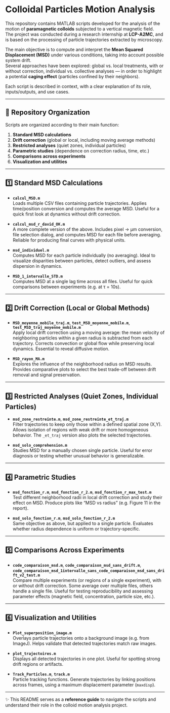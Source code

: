 # Colloidal Particles Motion Analysis

This repository contains MATLAB scripts developed for the analysis of the motion of **paramagnetic colloids** subjected to a vertical magnetic field.  
The project was conducted during a research internship at **LCP-A2MC**, and is based on the processing of particle trajectories extracted by microscopy.

The main objective is to compute and interpret the **Mean Squared Displacement (MSD)** under various conditions, taking into account possible system drift.  
Several approaches have been explored: global vs. local treatments, with or without correction, individual vs. collective analyses — in order to highlight a potential **caging effect** (particles confined by their neighbors).

Each script is described in context, with a clear explanation of its role, inputs/outputs, and use cases.

---

## 📂 Repository Organization

Scripts are organized according to their main function:

1. **Standard MSD calculations**  
2. **Drift correction** (global or local, including moving average methods)  
3. **Restricted analyses** (quiet zones, individual particles)  
4. **Parametric studies** (dependence on correction radius, time, etc.)  
5. **Comparisons across experiments**  
6. **Visualization and utilities**  

---

## 1️⃣ Standard MSD Calculations

- **`calcul_MSD.m`**  
  Loads multiple CSV files containing particle trajectories. Applies time/position conversion and computes the average MSD. Useful for a quick first look at dynamics without drift correction.

- **`calcul_msd_r_david_OK.m`**  
  A more complete version of the above. Includes pixel → μm conversion, file selection dialog, and computes MSD for each file before averaging. Reliable for producing final curves with physical units.

- **`msd_individuel.m`**  
  Computes MSD for each particle individually (no averaging). Ideal to visualize disparities between particles, detect outliers, and assess dispersion in dynamics.

- **`MSD_1_intervalle_STD.m`**  
  Computes MSD at a single lag time across all files. Useful for quick comparisons between experiments (e.g. at τ = 10s).

---

## 2️⃣ Drift Correction (Local or Global Methods)

- **`MSD_moyenne_mobile_traj.m`**, **`test_MSD_moyenne_mobile.m`**, **`test_MSD_traj_moyenne_mobile.m`**  
  Apply local drift correction using a moving average: the mean velocity of neighboring particles within a given radius is subtracted from each trajectory. Corrects convection or global flow while preserving local dynamics. Essential to reveal diffusive motion.

- **`MSD_rayon_MA.m`**  
  Explores the influence of the neighborhood radius on MSD results. Provides comparative plots to select the best trade-off between drift removal and signal preservation.

---

## 3️⃣ Restricted Analyses (Quiet Zones, Individual Particles)

- **`msd_zone_restreinte.m`**, **`msd_zone_restreinte_et_traj.m`**  
  Filter trajectories to keep only those within a defined spatial zone (X,Y). Allows isolation of regions with weak drift or more homogeneous behavior. The `_et_traj` version also plots the selected trajectories.

- **`msd_solo_comprehension.m`**  
  Studies MSD for a manually chosen single particle. Useful for error diagnosis or testing whether unusual behavior is generalizable.

---

## 4️⃣ Parametric Studies

- **`msd_fonction_r.m`**, **`msd_fonction_r_2.m`**, **`msd_fonction_r_max_test.m`**  
  Test different neighborhood radii in local drift correction and study their effect on MSD. Produce plots like “MSD vs radius” (e.g. Figure 11 in the report).

- **`msd_solo_fonction_r.m`**, **`msd_solo_fonction_r_2.m`**  
  Same objective as above, but applied to a single particle. Evaluates whether radius dependence is uniform or trajectory-specific.

---

## 5️⃣ Comparisons Across Experiments

- **`code_comparaison_msd.m`**, **`code_comparaison_msd_sans_drift.m`**,  
  **`code_comparaison_msd_1intervalle_sans_code_comparaison_msd_sans_drift_v2_test.m`**  
  Compare multiple experiments (or regions of a single experiment), with or without drift correction. Some average over multiple files, others handle a single file. Useful for testing reproducibility and assessing parameter effects (magnetic field, concentration, particle size, etc.).

---

## 6️⃣ Visualization and Utilities

- **`Plot_superposition_image.m`**  
  Overlays particle trajectories onto a background image (e.g. from ImageJ). Helps validate that detected trajectories match raw images.

- **`plot_trajectoires.m`**  
  Displays all detected trajectories in one plot. Useful for spotting strong drift regions or artifacts.

- **`Track_Particles.m`**, **`track.m`**  
  Particle tracking functions. Generate trajectories by linking positions across frames, using a maximum displacement parameter (`maxdisp`).

---

✨ This README serves as a **reference guide** to navigate the scripts and understand their role in the colloid motion analysis project.
